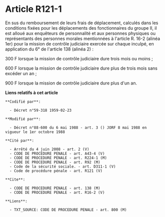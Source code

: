 # Article R121-1

En sus du remboursement de leurs frais de déplacement, calculés dans les conditions fixées pour les déplacements des
fonctionnaires du groupe II, il est alloué aux enquêteurs de personnalité et aux personnes physiques ou représentants des
personnes morales mentionnées à l'article R. 16-2 (alinéa 1er) pour la mission de contrôle judiciaire exercée sur chaque
inculpé, en application du 6° de l'article 138 (alinéa 2) :

300 F  lorsque la mission de contrôle judiciaire dure trois mois ou moins ;

600 F lorsque la mission de contrôle judiciaire dure plus de trois mois sans excéder un an ;

900 F lorsque la mission de contrôle judiciaire dure plus d'un an.

**Liens relatifs à cet article**

	**Codifié par**:

	  - Décret n°59-318 1959-02-23

	**Modifié par**:

	  - Décret n°88-600 du 6 mai 1988 - art. 3 () JORF 8 mai 1988 en vigueur le 1er octobre 1988

	**Cité par**:

	  - Arrêté du 4 juin 2008 - art. 2 (V)
	  - CODE DE PROCEDURE PENALE - art. A43-4 (V)
	  - CODE DE PROCEDURE PENALE - art. R224-1 (M)
	  - CODE DE PROCEDURE PENALE - art. R92 (M)
	  - Code de la sécurité sociale. - art. D311-1 (V)
	  - Code de procédure pénale - art. R121 (V)

	**Cite**:

	  - CODE DE PROCEDURE PENALE - art. 138 (M)
	  - CODE DE PROCEDURE PENALE - art. R16-2 (V)

	**Liens**:

	  - TXT_SOURCE: CODE DE PROCEDURE PENALE - art. 800 (M)
